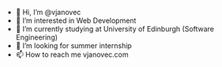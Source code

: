 - 👋 Hi, I’m @vjanovec
- 👀 I’m interested in Web Development
- 🌱 I’m currently studying at University of Edinburgh (Software Engineering)
- 💞️ I’m looking for summer internship
- 📫 How to reach me vjanovec.com

<!---
vjanovec/vjanovec is a ✨ special ✨ repository because its `README.md` (this file) appears on your GitHub profile.
You can click the Preview link to take a look at your changes.
--->
